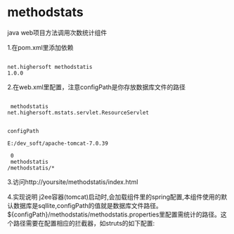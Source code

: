 # methodstats
java web项目方法调用次数统计组件

1.在pom.xml里添加依赖	
	<pre><code>
	<dependency>
		<groupId>net.highersoft</groupId>
		<artifactId>methodstatis</artifactId>
		<version>1.0.0</version>
	</dependency>
	</code></pre>
	
	
2.在web.xml里配置，注意configPath是你存放数据库文件的路径
		<pre><code>
	<servlet>
		<servlet-name>methodstatis</servlet-name>
		<servlet-class>net.highersoft.mstats.servlet.ResourceServlet</servlet-class>
		<init-param>  
	       <param-name>configPath</param-name>  
	       <param-value>E:/dev_soft/apache-tomcat-7.0.39</param-value>  
	    </init-param>
	    <load-on-startup>0</load-on-startup> 
	</servlet>
	<servlet-mapping>
		<servlet-name>methodstatis</servlet-name>
		<url-pattern>/methodstatis/*</url-pattern>
	</servlet-mapping>
	</code></pre>
3.访问http://yoursite/methodstatis/index.html	

4.实现说明
j2ee容器(tomcat)启动时,会加载组件里的spring配置,本组件使用的默认数据库是sqllite,configPath的值就是数据库文件路径。
${configPath}/methodstatis/methodstatis.properties里配置需统计的路径。这个路径需要在配置相应的拦截器，如struts的如下配置:
<pre><code>
		<!-- 访问统计 --> 
		<interceptors>
			<interceptor name="mstats" class="net.highersoft.mstats.interceptor.ActionMethodInterceptor" />
	       	
			<interceptor-stack name="mstatsSecurityInterceptor">				
				<interceptor-ref name="mstats" />				 
				
			</interceptor-stack>
		</interceptors>
		<default-interceptor-ref name="mstatsSecurityInterceptor" />
</code></pre>	